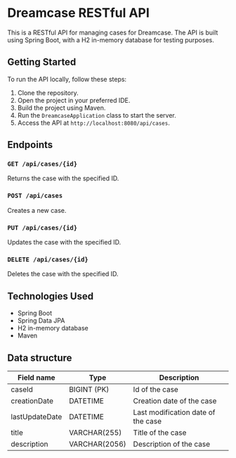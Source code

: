 Dreamcase RESTful API
=====================

This is a RESTful API for managing cases for Dreamcase. The API is built using Spring Boot, with a H2 in-memory database for testing purposes.

Getting Started
---------------

To run the API locally, follow these steps:

1.  Clone the repository.
2.  Open the project in your preferred IDE.
3.  Build the project using Maven.
4.  Run the `DreamcaseApplication` class to start the server.
5.  Access the API at `http://localhost:8080/api/cases`.

Endpoints
---------

### `GET /api/cases/{id}`

Returns the case with the specified ID.

### `POST /api/cases`

Creates a new case.

### `PUT /api/cases/{id}`

Updates the case with the specified ID.

### `DELETE /api/cases/{id}`

Deletes the case with the specified ID.

Technologies Used
-----------------

-   Spring Boot
-   Spring Data JPA
-   H2 in-memory database
-   Maven

Data structure
--------------

| Field name | Type | Description |
| --- | --- | --- |
| caseId | BIGINT (PK) | Id of the case |
| creationDate | DATETIME | Creation date of the case |
| lastUpdateDate | DATETIME | Last modification date of the case |
| title | VARCHAR(255) | Title of the case |
| description | VARCHAR(2056) | Description of the case |